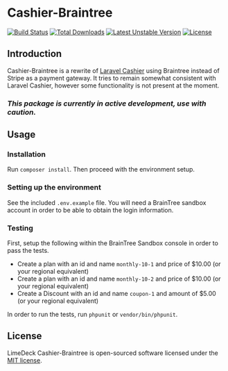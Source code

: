 # Cashier-Braintree

[![Build Status](https://travis-ci.org/LimeDeck/cashier-braintree.svg)](https://travis-ci.org/LimeDeck/cashier-braintree)
[![Total Downloads](https://poser.pugx.org/limedeck/cashier-braintree/downloads)](https://packagist.org/packages/limedeck/cashier-braintree)
[![Latest Unstable Version](https://poser.pugx.org/limedeck/cashier-braintree/v/unstable)](https://packagist.org/packages/limedeck/cashier-braintree)
[![License](https://poser.pugx.org/limedeck/cashier-braintree/license)](https://packagist.org/packages/limedeck/cashier-braintree)

## Introduction

Cashier-Braintree is a rewrite of [Laravel Cashier](https://github.com/laravel/cashier) using Braintree instead of Stripe as a payment gateway. It tries to remain somewhat consistent with Laravel Cashier, however some functionality is not present at the moment.

### *This package is currently in active development, use with caution.*

## Usage

### Installation
Run `composer install`. Then proceed with the environment setup.

### Setting up the environment
See the included `.env.example` file. You will need a BrainTree sandbox account in order to be able to obtain the login information.

### Testing
First, setup the following within the BrainTree Sandbox console in order to pass the tests.

* Create a plan with an id and name `monthly-10-1` and price of $10.00 (or your regional equivalent)
* Create a plan with an id and name `monthly-10-2` and price of $10.00 (or your regional equivalent)
* Create a Discount with an id and name `coupon-1` and amount of $5.00 (or your regional equivalent)

In order to run the tests, run `phpunit` or `vendor/bin/phpunit`.

## License

LimeDeck Cashier-Braintree is open-sourced software licensed under the [MIT license](http://opensource.org/licenses/MIT).
